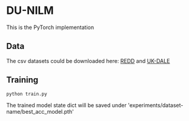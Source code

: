 # DU-NILM


This is the PyTorch implementation

## Data

The csv datasets could be downloaded here: [REDD](http://redd.csail.mit.edu/) and [UK-DALE](https://jack-kelly.com/data/)


## Training

```bash
python train.py
```

The trained model state dict will be saved under 'experiments/dataset-name/best_acc_model.pth'

